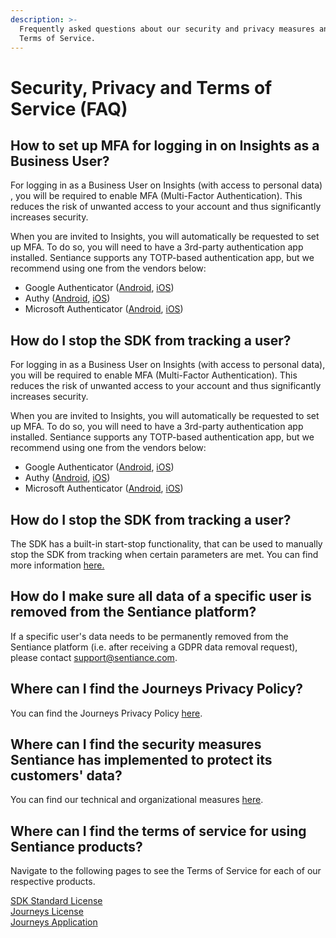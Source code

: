 ```yaml
---
description: >-
  Frequently asked questions about our security and privacy measures and our
  Terms of Service.
---
```


# Security, Privacy and Terms of Service \(FAQ\)

## How to set up MFA for logging in on Insights as a Business User?

For logging in as a Business User on Insights \(with access to personal data\) , you will be required to enable MFA \(Multi-Factor Authentication\). This reduces the risk of unwanted access to your account and thus significantly increases security. 

When you are invited to Insights, you will automatically be requested to set up MFA. To do so, you will need to have a 3rd-party authentication app installed. Sentiance supports any TOTP-based authentication app, but we recommend using one from the vendors below:

* Google Authenticator \([Android](https://play.google.com/store/apps/details?id=com.google.android.apps.authenticator2&hl=en), [iOS](https://apps.apple.com/us/app/google-authenticator/id388497605)\)
* Authy \([Android](https://play.google.com/store/apps/details?id=com.authy.authy&hl=en), [iOS](https://apps.apple.com/us/app/twilio-authy/id494168017)\)
* Microsoft Authenticator \([Android](https://play.google.com/store/apps/details?id=com.azure.authenticator&hl=en), [iOS](https://apps.apple.com/us/app/microsoft-authenticator/id983156458)\)

## How do I stop the SDK from tracking a user?

For logging in as a Business User on Insights \(with access to personal data\), you will be required to enable MFA \(Multi-Factor Authentication\). This reduces the risk of unwanted access to your account and thus significantly increases security. 

When you are invited to Insights, you will automatically be requested to set up MFA. To do so, you will need to have a 3rd-party authentication app installed. Sentiance supports any TOTP-based authentication app, but we recommend using one from the vendors below:

* Google Authenticator \([Android](https://play.google.com/store/apps/details?id=com.google.android.apps.authenticator2&hl=en), [iOS](https://apps.apple.com/us/app/google-authenticator/id388497605)\)
* Authy \([Android](https://play.google.com/store/apps/details?id=com.authy.authy&hl=en), [iOS](https://apps.apple.com/us/app/twilio-authy/id494168017)\)
* Microsoft Authenticator \([Android](https://play.google.com/store/apps/details?id=com.azure.authenticator&hl=en), [iOS](https://apps.apple.com/us/app/microsoft-authenticator/id983156458)\)

## How do I stop the SDK from tracking a user?

The SDK has a built-in start-stop functionality, that can be used to manually stop the SDK from tracking when certain parameters are met. You can find more information [here.](https://docs.sentiance.com/sdk/appendix/controlled-detections)

## How do I make sure all data of a specific user is removed from the Sentiance platform?

If a specific user's data needs to be permanently removed from the Sentiance platform \(i.e. after receiving a GDPR data removal request\), please contact [support@sentiance.com](mailto:support@sentiance.com).

## Where can I find the Journeys Privacy Policy?

You can find the Journeys Privacy Policy [here](https://www.sentiance.com/privacy-and-security/journeys/).

## Where can I find the security measures Sentiance has implemented to protect its customers' data?

You can find our technical and organizational measures [here](https://www.sentiance.com/technical-and-organizational-measures/).

## Where can I find the terms of service for using Sentiance products?

Navigate to the following pages to see the Terms of Service for each of our respective products.

[SDK Standard License  
](https://www.sentiance.com/terms/sdk-standard/)[Journeys License  
](https://www.sentiance.com/terms/journeys/)[Journeys Application ](https://www.sentiance.com/terms/journeys-application/)



  




  




  


